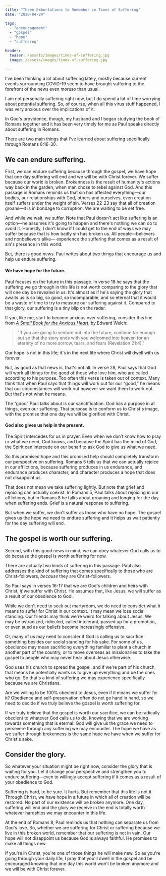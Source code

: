 ```yaml
---
title: "Three Exhortations to Remember in Times of Suffering"
date: "2020-04-24"

tags: 
  - "encouragement"
  - "gospel"
  - "hope"
  - "suffering"

header:
  teaser: /assets/images/times-of-suffering.jpg
  image: /assets/images/times-of-suffering.jpg

---
```


I've been thinking a lot about suffering lately, mostly because current events surrounding COVID-19 seem to have brought suffering to the forefront of the news even moreso than usual.

I am not personally suffering right now, but I do spend a lot of time worrying about potential suffering. So, of course, when all this virus stuff happened, I was very anxious over the implications of it.

In God's providence, though, my husband and I began studying the book of Romans together and it has been very timely for me as Paul speaks directly about suffering in Romans. 

There are two main things that I've learned about suffering specifically through Romans 8:16-30.

## **We can endure suffering.**

First, we can endure suffering because through the gospel, we have hope that one day suffering will end and we will be with Christ forever. We suffer because our world is broken. Brokenness is the result of humanity's actions way back in the garden, when man chose to rebel against God. And this passage in Romans reminds us that sin has affected everything—our bodies, our relationships with God, others and ourselves, even creation itself suffers under the weight of sin. Verses 22-23 say that all of creation groans—it is in bondage to corruption. We are waiting to be set free.

And while we wait, we suffer. Note that Paul doesn't act like suffering is an option—he assumes it's going to happen and there's nothing we can do to avoid it. Honestly, I don't know if I could get to the end of ways we may suffer because that is how badly sin has broken us. All people—believers and nonbelievers alike— experience the suffering that comes as a result of sin's presence in this world.

But, there is good news. Paul writes about two things that encourage us and help us endure suffering.

#### **We have hope for the future.**

Paul focuses on the future in this passage. In verse 18 he says that the suffering we go through in this life is not worth comparing to the glory that will one day be revealed in us. It's almost as if he's saying the glory that awaits us is so big, so good, so incomparable, and so eternal that it would be a waste of time to try to measure our suffering against it. Compared to that glory, our suffering is a tiny blip on the radar.

If you, like me, start to become anxious over suffering, consider this line from _[A Small Book for the Anxious Heart](https://amzn.to/2S23nIq)_, by Edward Welch:

> "If you are going to venture out into the future, continue far enough out so that the story ends with you welcomed into heaven for an eternity of no more sorrow, tears, and fears (Revelation 21:4)."

Our hope is not in this life; it's in the next life where Christ will dwell with us forever.

But, as good as that news is, that's not all. In verse 28, Paul says that God will work all things for the good of those who love him, who are called according to his purpose. Too often this verse is taken out of context. Many think that when Paul says that things will work out for our "good," he means that our circumstances will work out however we want them to work out. But that's not what he means.

The “good” Paul talks about is our sanctification. God has a purpose in all things, even our suffering. That purpose is to conform us to Christ's image, with the promise that one day we will be glorified with Christ.

#### **God also gives us help in the present.**

The Spirit intercedes for us in prayer. Even when we don’t know how to pray or what we need, God knows, and because the Spirit has the mind of God, the Spirit can intercede on our behalf to ask God to give us what we need.

So this promised hope and this promised help should completely transform our perspective on suffering. Romans 5 tells us that we can actually rejoice in our afflictions, because suffering produces in us endurance, and endurance produces character, and character produces a hope that does not disappoint us.

That does not mean we take suffering lightly. But note that grief and rejoicing can actually coexist. In Romans 5, Paul talks about rejoicing in our afflictions, but in Romans 8 he talks about groaning and longing for the day when suffering ends. Grief is a natural response to suffering.

But when we suffer, we don't suffer as those who have no hope. The gospel gives us the hope we need to endure suffering and it helps us wait patiently for the day suffering will end. 

## **The gospel is worth our suffering.**

Second, with this good news in mind, we can obey whatever God calls us to do because the gospel is worth suffering for now.

There are actually two kinds of suffering in this passage. Paul also addresses the kind of suffering that comes specifically to those who are Christ-followers, _because_ they are Christ-followers. 

So Paul says in verses 16-17 that we are God's children and heirs with Christ, _if_ we suffer with Christ. He assumes that, like Jesus, we will suffer as a result of our obedience to God. 

While we don't need to seek out martyrdom, we do need to consider what it means to suffer for Christ in our context. It may mean we lose social standing. Our friends may think we're weird for talking about Jesus. We may be ostracized, ridiculed, called intolerant, passed up for a promotion, or even sued as our beliefs become increasingly offensive.

Or, many of us may need to consider if God is calling us to sacrifice something besides our social standing for his sake. For some of us, obedience may mean sacrificing everything familiar to plant a church in another part of the country, or to move overseas as missionaries to take the gospel to people who may never hear about Jesus otherwise. 

God uses his church to spread the gospel, and if we're part of his church, that means he potentially wants us to give up everything and be the ones who go. So that's a kind of suffering we may experience specifically because we are Christians.

Are we willing to be 100% obedient to Jesus, even if it means we suffer for it? Obedience and self-preservation often do not go hand in hand, so we need to decide if we truly believe the gospel is worth suffering for. 

If we truly believe that the gospel is worth our sacrifice, we can be radically obedient to whatever God calls us to do, knowing that we are working towards something that is eternal. God will give us the grace we need to persevere through any suffering we may encounter. The hope we have as we suffer through brokenness is the same hope we have when we suffer for Christ's sake.

## **Consider the glory.**

So whatever your situation might be right now, consider the glory that is waiting for you. Let it change your perspective and strengthen you to endure suffering—even to willingly accept suffering if it comes as a result of your obedience to God. 

Suffering is hard, to be sure. It hurts. But remember that this life is not it. Through Christ, we have hope in a future in which all of creation will be restored. No part of our existence will be broken anymore. One day, suffering will end and the glory we receive in the end is totally worth whatever hardships we may encounter in this life.

At the end of Romans 8, Paul reminds us that nothing can separate us from God's love. So, whether we are suffering for Christ or suffering because we live in this broken world, remember that our suffering is not in vain. Our hope will not disappoint us because God is always faithful. He promises to make all things new. 

If you're in Christ, you're one of those things he will make new. So as you're going through your daily life, I pray that you'll dwell in the gospel and be encouraged knowing that one day this world won't be broken anymore and we will be with Christ forever.
